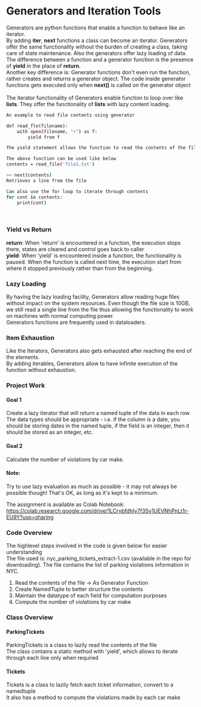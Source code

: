 # Generators and Iteration Tools
Generators are python functions that enable a function to behave like an iterator.<br/>
By adding **__iter__**, **__next__** functions a class can become an iterator. Generators offer the same functionality without the burden of creating a class, taking care of state maintenance. Also the generators offer lazy loading of data.<br/>
The difference between a function and a generator function is the presence of **yield** in the place of **return**.<br/>
Another key difference is: Generator functions don't even run the function, rather creates and returns a generator object. The code inside generator functions gets executed only when **next()** is called on the generator object<br/>
<br/>
The iterator functionality of Generators enable function to loop over like **lists**. They offer the functionality of **lists** with lazy content loading.<br/>

```bash
An example to read file contents using generator

def read_fle(filename):
	with open(filename, "r") as f:
		yield from f

The yield statement allows the function to read the contents of the file line-by-line

The above function can be used like below
contents = read_file('file1.txt')

>> next(contents)
Retrieves a line from the file

Can also use the for loop to iterate through contents
for cont in contents:
	print(cont)
```
<br/>

### Yield vs Return
**return**: When 'return' is encountered in a function, the execution stops there, states are cleared and control goes back to caller<br/>
**yield**: When 'yield' is encountered inside a function, the functionality is paused. When the function is called next time, the execution start from where it stopped previously rather than from the beginning.<br/>

### Lazy Loading
By having the lazy loading facility, Generators allow reading huge files without impact on the system resources. Even though the file size is 10GB, we still read a single line from the file thus allowing the functionality to work on machines with normal computing power.<br/>
Generators functions are frequently used in dataloaders.<br/>

### Item Exhaustion
Like the Iterators, Generators also gets exhausted after reaching the end of the elements.<br/>
By adding iterables, Generators allow to have infinite execution of the function without exhaustion.<br/>

### Project Work
#### Goal 1
Create a lazy iterator that will return a named tuple of the data in each row. The data types should be appropriate - i.e. if the column is a date, you should be storing dates in the named tuple, if the field is an integer, then it should be stored as an integer, etc. <br/>

#### Goal 2
Calculate the number of violations by car make.<br/>

#### Note:
Try to use lazy evaluation as much as possible - it may not always be possible though! That's OK, as long as it's kept to a minimum.<br/>

The assignment is available as Colab Notebook: https://colab.research.google.com/drive/1LCrybfdhIy7f3Sy1UEVNhPnLt1r-EU9Y?usp=sharing <br/>

### Code Overview
The highlevel steps involved in the code is given below for easier understanding <br/>
The file used is: nyc_parking_tickets_extract-1.csv (available in the repo for downloading). The file contains the list of parking violations information in NYC.<br/>
1. Read the contents of the file -> As Generator Function<br/>
2. Create NamedTuple to better structure the contents<br/>
3. Maintain the datatype of each field for computation purposes<br/>
4. Compute the number of violations by car make

### Class Overview
#### ParkingTickets
ParkingTickets is a class to lazily read the contents of the file<br/>
The class contains a static method with 'yield', which allows to iterate through each line only when required

#### Tickets
Tickets is a class to lazily fetch each ticket information, convert to a namedtuple <br/>
It also has a method to compute the violations made by each car make<br/>
